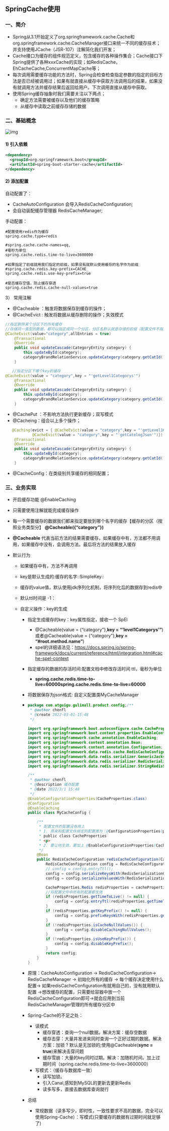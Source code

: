 ## SpringCache使用

### 一、简介

- Spring从3.1开始定义了org.springframework.cache.Cache和org.springframework.cache.CacheManager接口来统一不同的缓存技术；并支持使用JCache（JSR-107）注解简化我们开发；
- Cache接口为缓存的组件规范定义，包含缓存的各种操作集合；Cache接口下Spring提供了各种xxxCache的实现；如RedisCache，EhCacheCache,ConcurrentMapCache等；
- 每次调用需要缓存功能的方法时，Spring会检查检查指定参数的指定的目标方法是否已经被调用过；如果有就直接从缓存中获取方法调用后的结果，如果没有就调用方法并缓存结果后返回给用户。下次调用直接从缓存中获取。
- 使用Spring缓存抽象时我们需要关注以下两点；
  - 确定方法需要被缓存以及他们的缓存策略
  - 从缓存中读取之前缓存存储的数据

### 二、基础概念

![img](https://raw.githubusercontent.com/lilu188011/img-repo/master/70124d3756944de794bdd1975d24979d.jpeg)





#### 1) 引入依赖

```xml
<dependency>
  <groupId>org.springframework.boot</groupId>
  <artifactId>spring-boot-starter-cache</artifactId>
</dependency>

```

#### 2) 添加配置

自动配置了：

- CacheAutoConfiguration 会导入RedisCacheConfiguration;
- 会自动装配缓存管理器 RedisCacheManager;

手动配置：

```properties
#配置使用redis作为缓存
spring.cache.type=redis

#spring.cache.cache-names=qq,
#毫秒为单位
spring.cache.redis.time-to-live=3600000

#如果指定了前缀就用我们指定的前缀，如果没有就默认使用缓存的名字作为前缀
#spring.cache.redis.key-prefix=CACHE_
spring.cache.redis.use-key-prefix=true

#是否缓存空值，防止缓存穿透
spring.cache.redis.cache-null-values=true

```

3） 常用注解

- @Cacheable ：触发将数据保存到缓存的操作；
- @CacheEvict : 触发将数据从缓存删除的操作；失效模式

```java
//指定删除某个分区下的所有缓存
//存储同一类型的数据，都可以指定成同一个分区，分区名默认就是存储的前缀（配置文件不指定的话）
@CacheEvict(value="category",allEntries = true)
    @Transactional
    @Override
    public void updateCascade(CategoryEntity category) {
        this.updateById(category);
        categoryBrandRelationService.updateCategory(category.getCatId(), category.getName());
    }

```

```java
   //指定分区下哪个key的缓存
@CacheEvict(value = "category",key = "'getLevel1Categorys'")
    @Transactional
    @Override
    public void updateCascade(CategoryEntity category) {
        this.updateById(category);
        categoryBrandRelationService.updateCategory(category.getCatId(), category.getName());
    }

```

- @CachePut ：不影响方法执行更新缓存；双写模式
- @Cacheing：组合以上多个操作；

```java
   @Caching(evict = { @CacheEvict(value = "category",key = "'getLevel1Categorys'"),
            @CacheEvict(value = "category",key = "'getCatelogJson'")})
    @Transactional
    @Override
    public void updateCascade(CategoryEntity category) {
        this.updateById(category);
        categoryBrandRelationService.updateCategory(category.getCatId(), category.getName());
    }

```

- @CacheConfig：在类级别共享缓存的相同配置；

### 三、业务实现

- 开启缓存功能 @EnableCaching

- 只需要使用注解就能完成缓存操作

- 每一个需要缓存的数据我们都来指定要放到哪个名字的缓存【缓存的分区（按照业务类型分】 **@Cacheable({“category”})**

- **@Cacheable** 代表当前方法的结果需要缓存，如果缓存中有，方法都不用调用，如果缓存中没有，会调用方法。最后将方法的结果放入缓存

- 默认行为

  - 如果缓存中有，方法不再调用

  - key是默认生成的:缓存的名字::SimpleKey::

  - 缓存的value值，默认使用jdk序列化机制，将序列化后的数据存到redis中

  - 默认ttl时间是 -1：

  - 自定义操作：key的生成

    - 指定生成缓存的key：key属性指定，接收一个 SpEl

      - @Cacheable(value = {“category”},**key = “‘level1Categorys’”**)或者@Cacheable(value = {“category”},**key = “#root.method.name”**)
      - spel的详细语法见：https://docs.spring.io/spring-framework/docs/current/reference/html/integration.html#cache-spel-context

    - 指定缓存的数据的存活时间:配置文档中修改存活时间 ttl，毫秒为单位

      - **spring.cache.redis.time-to-live=60000spring.cache.redis.time-to-live=60000**

    - 将数据保存为json格式: 自定义配置类MyCacheManager

    - ```java
      package com.atguigu.gulimall.product.config;/**
       * @author chenfl
       * @create 2022-03-01-15:48
       */
      
      import org.springframework.boot.autoconfigure.cache.CacheProperties;
      import org.springframework.boot.context.properties.EnableConfigurationProperties;
      import org.springframework.cache.annotation.EnableCaching;
      import org.springframework.context.annotation.Bean;
      import org.springframework.context.annotation.Configuration;
      import org.springframework.data.redis.cache.RedisCacheConfiguration;
      import org.springframework.data.redis.serializer.GenericJackson2JsonRedisSerializer;
      import org.springframework.data.redis.serializer.RedisSerializationContext;
      import org.springframework.data.redis.serializer.StringRedisSerializer;
      
      /**
       * @author chenfl
       * @description 缓存配置
       * @date 2022/3/1 15:48
       */
      @EnableConfigurationProperties(CacheProperties.class)
      @Configuration
      @EnableCaching
      public class MyCacheConfig {
      
          /**
           * 配置文件的配置没有用上
           * 1. 原来和配置文件绑定的配置类为：@ConfigurationProperties(prefix = "spring.cache")
           * public class CacheProperties
           * <p>
           * 2. 要让他生效，要加上 @EnableConfigurationProperties(CacheProperties.class)
           */
          @Bean
          public RedisCacheConfiguration redisCacheConfiguration(CacheProperties cacheProperties) {
              RedisCacheConfiguration config = RedisCacheConfiguration.defaultCacheConfig();
              // config = config.entryTtl();
              config = config.serializeKeysWith(RedisSerializationContext.SerializationPair.fromSerializer(new StringRedisSerializer()));
              config = config.serializeValuesWith(RedisSerializationContext.SerializationPair.fromSerializer(new GenericJackson2JsonRedisSerializer()));
      
              CacheProperties.Redis redisProperties = cacheProperties.getRedis();
              //将配置文件中所有的配置都生效
              if (redisProperties.getTimeToLive() != null) {
                  config = config.entryTtl(redisProperties.getTimeToLive());
              }
              if (redisProperties.getKeyPrefix() != null) {
                  config = config.prefixKeysWith(redisProperties.getKeyPrefix());
              }
              if (!redisProperties.isCacheNullValues()) {
                  config = config.disableCachingNullValues();
              }
              if (!redisProperties.isUseKeyPrefix()) {
                  config = config.disableKeyPrefix();
              }
              return config;
          }
      }
      
      
      ```

    - 原理：CacheAutoConfiguration -> RedisCacheConfiguration-> RedisCacheManager -> 初始化所有的缓存 -> 每个缓存决定使用什么配置-> 如果redisCacheConfiguration有就用自己的，没有就用默认配置 ->想改缓存的配置，只需要给容器中放一个RedisCacheConfiguration即可->就会应用到当前RedisCacheManager管理的所有缓存分区中

    - Spring-Cache的不足之处：

      - 读模式
        - 缓存穿透：查询一个null数据。解决方案：缓存空数据
        - 缓存击穿：大量并发进来同时查询一个正好过期的数据。解决方案：加锁 ? 默认是无加锁的;使用@Cacheable(**sync = true**)来解决击穿问题
        - 缓存雪崩：大量的key同时过期。解决：加随机时间。加上过期时间（spring.cache.redis.time-to-live=3600000）
      - 写模式：（缓存与数据库一致）
        - 读写加锁。
        - 引入Canal,感知到MySQL的更新去更新Redis
        - 读多写多，直接去数据库查询就行

    - 总结

      - 常规数据（读多写少，即时性，一致性要求不高的数据，完全可以使用Spring-Cache）：写模式(只要缓存的数据有过期时间就足够了)

